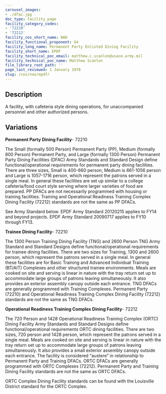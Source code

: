 ```yaml
---
carousel_images:
- ./dfac.jpg
doc_type: facility_page
facility_category_codes:
- '72210'
- '72212'
facility_cos_short_name: NAO
facility_functional_proponent: G4
facility_long_name: Permanent Party Enlisted Dining Facility
facility_short_name: EPDF
facility_technical_poc_email: matthew.c.scanlon@usace.army.mil
facility_technical_poc_name: Matthew Scanlon
file_library_root_path: ''
page_last_reviewed: 1 January 1970
slug: /cos/nao/epdf/
---
```




## Description

A facility, with cafeteria style dining operations, for unaccompanied personnel and other authorized persons.

## Variations

**Permanent Party Dining Facility**- 72210

The Small (formally 500 Person) Permanent Party (PP), Medium (formally 800 Person) Permanent Party, and Large (formally 1300 Person) Permanent Party Dining Facilities (DFAC) Army Standards and Standard Design define functional/operational requirements for permanent party dining facilities. There are three sizes, Small is 400-660 person, Medium is 661-1056 person and Large is 1057-1716 person, which represent the patrons served in a single meal. In general these facilities are set up similar to a college cafeteria/food court style serving where larger varieties of food are prepared. PP DFACs are not necessarily programmed with housing or training facilities. Training and Operational Readiness Training Complex Dining Facility (72212) standards are not the same as PP DFACs.

See Army Standard below. EPDF Army Standard 20120215 applies to FY14 and beyond projects. EPDF Army Standard 20090717 applies to FY10 through FY13.

**Trainee Dining Facility**- 72210

The 1300 Person Training Dining Facility (TNG) and 2600 Person TNG Army Standard and Standard Designs define functional/operational requirements for trainee dining facilities. There are two sizes for Training, 1300 and 2600 person, which represent the patrons served in a single meal. In general these facilities are for Basic Training and Advanced Individual Training (BT/AIT) Complexes and other structured trainee environments. Meals are cooked on site and serving is linear in nature with the tray return set up to accommodate large groups of patrons leaving simultaneously. It also provides an exterior assembly canopy outside each entrance. TNG DFACs are generally programmed with Training Complexes. Permanent Party (72210) and Operational Readiness Training Complex Dining Facility (72212) standards are not the same as TNG DFACs.

**Operational Readiness Training Complex Dining Facility**- 72212

The 720 Person and 1428 Operational Readiness Training Complex (ORTC) Dining Facility Army Standards and Standard Designs define functional/operational requirements ORTC dining facilities. There are two sizes, 720 person and 1428 person, which represent the patrons served in a single meal. Meals are cooked on site and serving is linear in nature with the tray return set up to accommodate large groups of patrons leaving simultaneously. It also provides a small exterior assembly canopy outside each entrance. The facility is considered “austere” in relationship to Permanent Party and Training DFACs. ORTC DFACs are generally programmed with ORTC Complexes (72212). Permanent Party and Training Dining Facility standards are not the same as ORTC DFACs.

ORTC Complex Dining Facility standards can be found with the Louisville District standard for the ORTC Complex.